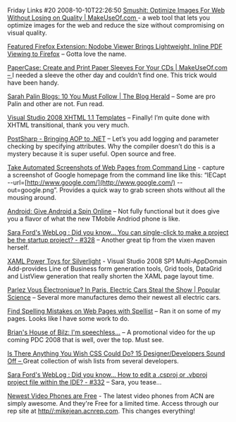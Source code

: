 Friday Links #20
2008-10-10T22:26:50
[Smushit: Optimize Images For Web Without Losing on Quality | MakeUseOf.com ](http://www.makeuseof.com/dir/smushit-optimize-image-size-loosing-visual-quality/)- a web tool that lets you optimize images for the web and reduce the size without compromising on visual quality.

[Featured Firefox Extension: Nodobe Viewer Brings Lightweight, Inline PDF Viewing to Firefox](http://lifehacker.com/5061148/nodobe-viewer-brings-lightweight-inline-pdf-viewing-to-firefox) – Gotta love the name.

[PaperCase: Create and Print Paper Sleeves For Your CDs | MakeUseOf.com – ](http://www.makeuseof.com/dir/papercase-create-print-paper-sleeves-cds/)I needed a sleeve the other day and couldn’t find one. This trick would have been handy.

[Sarah Palin Blogs: 10 You Must Follow | The Blog Herald](http://www.blogherald.com/2008/10/04/sarah-palin-blog-news/) – Some are pro Palin and other are not. Fun read.

[Visual Studio 2008 XHTML 1.1 Templates](http://www.codeplex.com/VSXHTML11Templates) – Finally! I’m quite done with XHTML transitional, thank you very much.

[PostSharp - Bringing AOP to .NET](http://www.postsharp.org/) – Let’s you add logging and parameter checking by specifying attributes. Why the compiler doesn’t do this is a mystery because it is super useful. Open source and free.

[Take Automated Screenshots of Web Pages from Command Line](http://www.labnol.org/software/automated-screenshots-of-websites-from-command-line/4786/) - capture a screenshot of Google homepage from the command line like this: “IECapt --url=[http://www.google.com/](http://www.google.com/) --out=google.png”. Provides a quick way to grab screen shots without all the mousing around.

[Android: Give Android a Spin Online](http://lifehacker.com/5059266/give-android-a-spin-online) – Not fully functional but it does give you a flavor of what the new TMobile Andriod phone is like.

[Sara Ford's WebLog : Did you know… You can single-click to make a project be the startup project? - #328](http://blogs.msdn.com/saraford/archive/2008/10/06/did-you-know-you-can-single-click-to-make-a-project-be-the-startup-project-328.aspx) – Another great tip from the vixen maven herself.

[XAML Power Toys for Silverlight](http://timheuer.com/blog/archive/2008/10/06/xaml-power-toys-for-silverlight-and-wpf.aspx) - Visual Studio 2008 SP1 Multi-AppDomain Add-provides Line of Business form generation tools, Grid tools, DataGrid and ListView generation that really shorten the XAML page layout time.

[Parlez Vous Électronique? In Paris, Electric Cars Steal the Show | Popular Science](http://www.popsci.com/cars/article/2008-10/parlez-vous-%C3%A9lectronique-paris-electric-cars-steal-show) – Several more manufactures demo their newest all electric cars.

[Find Spelling Mistakes on Web Pages with Spellist](http://www.labnol.org/internet/tools/spell-check-your-site-with-spellist/4795/) – Ran it on some of my pages. Looks like I have some work to do.

[Brian's House of Bilz: I'm speechless...](http://brian.genisio.org/2008/10/im-speechless.html) – A promotional video for the up coming PDC 2008 that is well, over the top. Must see.

[Is There Anything You Wish CSS Could Do? 15 Designer/Developers Sound Off – ](http://css-tricks.com/is-there-anything-you-wish-css-could-do-15-designerdevelopers-sound-off/)Great collection of wish lists from several developers.

[Sara Ford's WebLog : Did you know… How to edit a .csproj or .vbproj project file within the IDE? - #332](http://blogs.msdn.com/saraford/archive/2008/10/10/did-you-know-how-to-edit-a-csproj-or-vbproj-project-file-within-the-ide-332.aspx) – Sara, you tease…

[Newest Video Phones are Free](http://myacn.com) - The latest video phones from ACN are simply awesome. And they're Free for a limited time. Access through our rep site at [http//:mikejean.acnrep.com](http://mikejean.acnrep.com). This changes everything!
